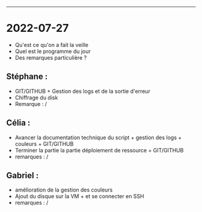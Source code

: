 ___
# 2022-07-27
* Qu'est ce qu'on a fait la veille
* Quel est le programme du jour 
* Des remarques particulière ? 

## Stéphane :
- GIT/GITHUB + Gestion des logs et de la sortie d'erreur 
- Chiffrage du disk 
- Remarque : / 
## Célia :
- Avancer la documentation technique du script + gestion des logs + couleurs + GIT/GITHUB
- Terminer la partie la partie déploiement de ressource + GIT/GITHUB
- remarques : / 
## Gabriel :
- amélioration de la gestion des couleurs  
- Ajout du disque sur la VM + et se connecter en SSH 
- remarques :  / 


